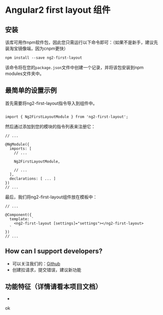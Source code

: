 
# Angular2 first layout 组件


## 安装

该库可用作npm软件包，因此您只需运行以下命令即可：（如果不是新手，建议先装淘宝镜像端，因为cnpm更快）

```
npm install --save ng2-first-layout
```

该命令将在您的`package.json`文件中创建一个记录，并将该包安装到npm modules文件夹中。

## 最简单的设置示例

首先需要将ng2-first-layout指令导入到组件中。

```

import { Ng2FirstLayoutModule } from 'ng2-first-layout';

```

然后通过添加到您的模块的指令列表来注册它：

```
// ...

@NgModule({
  imports: [
    // ...
    
    Ng2FirstLayoutModule,
    
    // ...
  ],
  declarations: [ ... ]
})
// ...
```


最后，我们将ng2-first-layout组件放在模板中：

```
// ...

@Component({
  template: `
    <ng2-first-layout [settings]="settings"></ng2-first-layout>
  `
})
// ...
```


## How can I support developers?

- 可以关注我们的：[Github](https://github.com/ascode/ng2-first-layout.git)
- 创建拉请求，提交错误，建议新功能


## 功能特征（详情请看本项目文档）
* 

ok